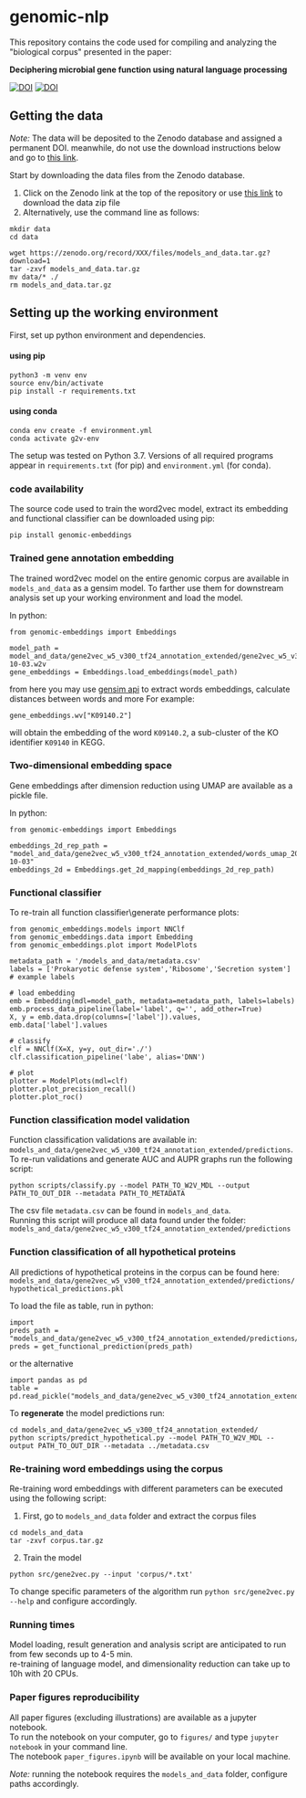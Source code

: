 # genomic-nlp

This repository contains the code used for compiling and analyzing the "biological corpus" presented in the paper:

**Deciphering microbial gene function using natural language processing**

[![DOI](https://zenodo.org/badge/449665025.svg)](https://zenodo.org/badge/latestdoi/449665025)
[![DOI](https://zenodo.org/badge/DOI/10.5281/zenodo.7047423.svg)](https://doi.org/10.5281/zenodo.7047423)


## Getting the data
*Note:* The data will be deposited to the Zenodo database and assigned a permanent DOI.
meanwhile, do not use the download instructions below and go to [this link](http://tiny.cc/eb6ouz).

Start by downloading the data files from the Zenodo database.  

1. Click on the Zenodo link at the top of the repository or use [this link](http://tiny.cc/eb6ouz) to download the data zip file
2. Alternatively, use the command line as follows: 
```
mkdir data
cd data

wget https://zenodo.org/record/XXX/files/models_and_data.tar.gz?download=1
tar -zxvf models_and_data.tar.gz
mv data/* ./
rm models_and_data.tar.gz
```

## Setting up the working environment
First, set up python environment and dependencies. 
#### using pip
```
python3 -m venv env
source env/bin/activate
pip install -r requirements.txt
```
#### using conda
```
conda env create -f environment.yml
conda activate g2v-env
```

The setup was tested on Python 3.7.
Versions of all required programs appear in `requirements.txt` (for pip) and `environment.yml` (for conda).

### code availability
The source code used to train the word2vec model, extract its embedding and functional classifier can be
downloaded using pip:

```
pip install genomic-embeddings
```

### Trained gene annotation embedding
The trained word2vec model on the entire genomic corpus are available in `models_and_data` as a gensim model.
To farther use them for downstream analysis set up your working environment and load the model.

In python:
```
from genomic-embeddings import Embeddings

model_path = model_and_data/gene2vec_w5_v300_tf24_annotation_extended/gene2vec_w5_v300_tf24_annotation_extended_2021-10-03.w2v
gene_embeddings = Embeddings.load_embeddings(model_path)
```

from here you may use [gensim api](https://radimrehurek.com/gensim/models/word2vec.html) to extract words embeddings, 
calculate distances between words and more 
For example:
```
gene_embeddings.wv["K09140.2"]
```
will obtain the embedding of the word `K09140.2`, a sub-cluster of the KO identifier `K09140` in KEGG.

### Two-dimensional embedding space
Gene embeddings after dimension reduction using UMAP are available as a pickle file.

In python:
```
from genomic-embeddings import Embeddings

embeddings_2d_rep_path = "model_and_data/gene2vec_w5_v300_tf24_annotation_extended/words_umap_2021-10-03"
embeddings_2d = Embeddings.get_2d_mapping(embeddings_2d_rep_path)
```

### Functional classifier
To re-train all function classifier\generate performance plots:

```
from genomic_embeddings.models import NNClf
from genomic_embeddings.data import Embedding
from genomic_embeddings.plot import ModelPlots

metadata_path = '/models_and_data/metadata.csv'
labels = ['Prokaryotic defense system','Ribosome','Secretion system'] # example labels

# load embedding
emb = Embedding(mdl=model_path, metadata=metadata_path, labels=labels)
emb.process_data_pipeline(label='label', q='', add_other=True)
X, y = emb.data.drop(columns=['label']).values, emb.data['label'].values

# classify
clf = NNClf(X=X, y=y, out_dir='./')
clf.classification_pipeline('labe', alias='DNN')

# plot 
plotter = ModelPlots(mdl=clf)
plotter.plot_precision_recall()
plotter.plot_roc()
```
### Function classification model validation
Function classification validations are available in:
`models_and_data/gene2vec_w5_v300_tf24_annotation_extended/predictions`.   
To re-run validations and generate AUC and AUPR graphs run the following script:
```
python scripts/classify.py --model PATH_TO_W2V_MDL --output PATH_TO_OUT_DIR --metadata PATH_TO_METADATA
```
The csv file `metadata.csv` can be found in `models_and_data`.  
Running this script will produce all data found under the folder:  
`models_and_data/gene2vec_w5_v300_tf24_annotation_extended/predictions`

### Function classification of all hypothetical proteins
All predictions of hypothetical proteins in the corpus can be found here:
`models_and_data/gene2vec_w5_v300_tf24_annotation_extended/predictions/hypothetical_predictions.pkl`

To load the file as table, run in python:
```
import 
preds_path = "models_and_data/gene2vec_w5_v300_tf24_annotation_extended/predictions/hypothetical_predictions.pkl"
preds = get_functional_prediction(preds_path)
```
or the alternative  
```
import pandas as pd
table = pd.read_pickle("models_and_data/gene2vec_w5_v300_tf24_annotation_extended/predictions/hypothetical_predictions.pkl")
```
To **regenerate** the model predictions run:
```
cd models_and_data/gene2vec_w5_v300_tf24_annotation_extended/
python scripts/predict_hypothetical.py --model PATH_TO_W2V_MDL --output PATH_TO_OUT_DIR --metadata ../metadata.csv
```



###  Re-training word embeddings using the corpus
Re-training word embeddings with different parameters can be executed using the following script:
1. First, go to `models_and_data` folder and extract the corpus files
```
cd models_and_data 
tar -zxvf corpus.tar.gz
```
2. Train the model
```
python src/gene2vec.py --input 'corpus/*.txt'
```
To change specific parameters of the algorithm run
`python src/gene2vec.py --help` and configure accordingly. 


### Running times
Model loading, result generation and analysis script are anticipated to run from few seconds up to 4-5 min.\
re-training of language model, and dimensionality reduction can take up to 10h with 20 CPUs.


### Paper figures reproducibility
All paper figures (excluding illustrations) are available as a jupyter notebook.  
To run the notebook on your computer, go to `figures/` and type `jupyter notebook` in your command line.  
The notebook `paper_figures.ipynb` will be available on your local machine.  

*Note:* running the notebook requires the `models_and_data` folder, configure paths accordingly.





